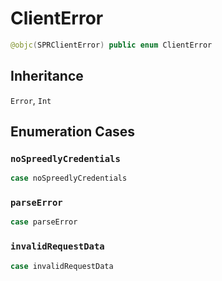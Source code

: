 # ClientError

``` swift
@objc(SPRClientError) public enum ClientError
```

## Inheritance

`Error`, `Int`

## Enumeration Cases

### `noSpreedlyCredentials`

``` swift
case noSpreedlyCredentials
```

### `parseError`

``` swift
case parseError
```

### `invalidRequestData`

``` swift
case invalidRequestData
```
